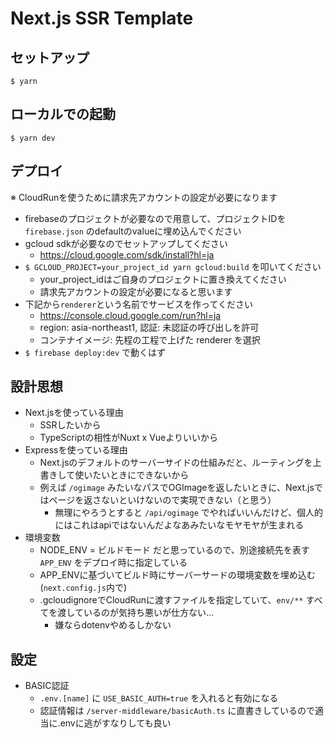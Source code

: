 # Next.js SSR Template

## セットアップ
```
$ yarn
```

## ローカルでの起動
```
$ yarn dev
```

## デプロイ
※ CloudRunを使うために請求先アカウントの設定が必要になります

- firebaseのプロジェクトが必要なので用意して、プロジェクトIDを `firebase.json` のdefaultのvalueに埋め込んでください
- gcloud sdkが必要なのでセットアップしてください
  - https://cloud.google.com/sdk/install?hl=ja
- `$ GCLOUD_PROJECT=your_project_id yarn gcloud:build` を叩いてください
  - your_project_idはご自身のプロジェクトに置き換えてください
  - 請求先アカウントの設定が必要になると思います
- 下記から`renderer`という名前でサービスを作ってください
  - https://console.cloud.google.com/run?hl=ja
  - region: asia-northeast1, 認証: 未認証の呼び出しを許可
  - コンテナイメージ: 先程の工程で上げた renderer を選択
- `$ firebase deploy:dev` で動くはず

## 設計思想
- Next.jsを使っている理由
  - SSRしたいから
  - TypeScriptの相性がNuxt x Vueよりいいから
- Expressを使っている理由
  - Next.jsのデフォルトのサーバーサイドの仕組みだと、ルーティングを上書きして使いたいときにできないから
  - 例えば `/ogimage` みたいなパスでOGImageを返したいときに、Next.jsではページを返さないといけないので実現できない（と思う）
    - 無理にやろうとすると `/api/ogimage` でやればいいんだけど、個人的にはこれはapiではないんだよなあみたいなモヤモヤが生まれる
- 環境変数
  - NODE_ENV = ビルドモード だと思っているので、別途接続先を表す `APP_ENV` をデプロイ時に指定している
  - APP_ENVに基づいてビルド時にサーバーサードの環境変数を埋め込む(`next.config.js`内で)
  - .gcloudignoreでCloudRunに渡すファイルを指定していて、`env/**` すべてを渡しているのが気持ち悪いが仕方ない…
    - 嫌ならdotenvやめるしかない

## 設定
- BASIC認証
  - `.env.[name]` に `USE_BASIC_AUTH=true` を入れると有効になる
  - 認証情報は `/server-middleware/basicAuth.ts` に直書きしているので適当に.envに逃がすなりしても良い